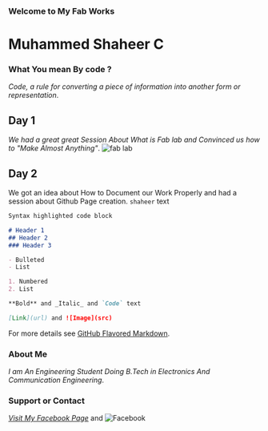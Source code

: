 ### Welcome to My Fab Works
#                                         **Muhammed Shaheer C**



### What You mean By code ?
_Code, a rule for converting a piece of information into another form or representation_.
## Day 1
_We had a great great Session About What is Fab lab and Convinced us how to "Make Almost Anything"_.
![fab lab](https://user-images.githubusercontent.com/30692774/28934103-4cb9ab5e-789d-11e7-9e01-2a1906641b1f.jpg)
## Day 2
We got an idea about How to Document our Work Properly and had a session about Github Page creation.
`shaheer` text


 



```markdown
Syntax highlighted code block

# Header 1
## Header 2
### Header 3

- Bulleted
- List

1. Numbered
2. List

**Bold** and _Italic_ and `Code` text

[Link](url) and ![Image](src)
```
For more details see [GitHub Flavored Markdown](https://guides.github.com/features/mastering-markdown/).


### About Me
_I am An Engineering Student Doing B.Tech in Electronics And Communication Engineering_.
### Support or Contact

[_Visit My Facebook Page_](https://www.facebook.com/shaheerkbd/) and ![Facebook](https://github.com/shaheer08/shaheer08.github.io/blob/master/h0fvargheeyaybm4oyyt.jpg)

